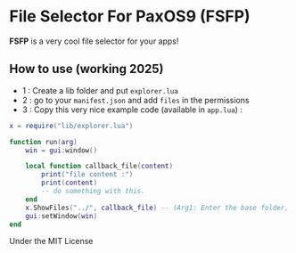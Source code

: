 # File Selector For PaxOS9 (FSFP)

**FSFP** is a very cool file selector for your apps!

## How to use (working 2025)

- 1 : Create a lib folder and put `explorer.lua`
- 2 : go to your `manifest.json` and add `files` in the permissions
- 3 : Copy this very nice example code (available in `app.lua`) :

```lua
x = require("lib/explorer.lua")

function run(arg)
    win = gui:window()

    local function callback_file(content)
        print("file content :")
        print(content)
        -- do something with this.
    end
    x.ShowFiles("../", callback_file) -- (Arg1: Enter the base folder, Arg2 Enter the callback function)
    gui:setWindow(win)
end
```

Under the MIT License

